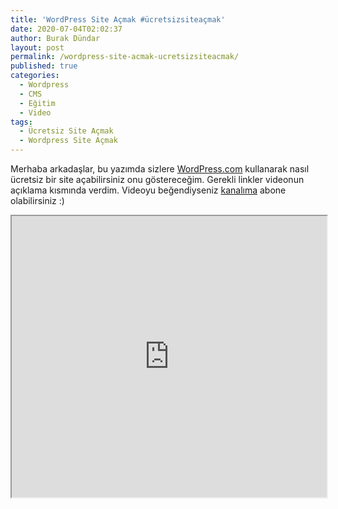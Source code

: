 ```yaml
---
title: 'WordPress Site Açmak #ücretsizsiteaçmak'
date: 2020-07-04T02:02:37
author: Burak Dündar
layout: post
permalink: /wordpress-site-acmak-ucretsizsiteacmak/
published: true
categories:
  - Wordpress
  - CMS
  - Eğitim
  - Video
tags:
  - Ücretsiz Site Açmak
  - Wordpress Site Açmak
---
```

Merhaba arkadaşlar, bu yazımda sizlere [WordPress.com](https://wordpress.com) kullanarak nasıl ücretsiz bir site açabilirsiniz onu göstereceğim. Gerekli linkler videonun açıklama kısmında verdim. Videoyu beğendiyseniz [kanalıma](https://youtube.com/desponres) abone olabilirsiniz :)

<iframe src="https://www.youtube.com/embed/QPxwJFgyDhM" width="100%" height="450"></iframe>
